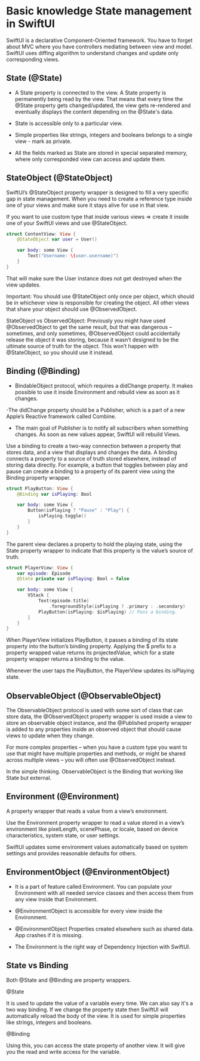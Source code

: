 # Basic knowledge State management in SwiftUI

SwiftUI is a declarative Component-Oriented framework. You have to forget about MVC where you have controllers mediating between view and model. SwiftUI uses diffing algorithm to understand changes and update only corresponding views.

## State (@State)

- A State property is connected to the view. A State property is permanently being read by the view. That means that every time the @State property gets changed/updated, the view gets re-rendered and eventually displays the content depending on the @State's data.

- State is accessible only to a particular view.

- Simple properties like strings, integers and booleans belongs to a single view - mark as private.

- All the fields marked as State are stored in special separated memory, where only corresponded view can access and update them.

## StateObject (@StateObject)

SwiftUI’s @StateObject property wrapper is designed to fill a very specific gap in state management. When you need to create a reference type inside one of your views and make sure it stays alive for use in that view.

If you want to use custom type that inside various views => create it inside one of your SwiftUI views and use @StateObject.

```swift
struct ContentView: View {
    @StateObject var user = User()

    var body: some View {
        Text("Username: \(user.username)")
    }
}
```

That will make sure the User instance does not get destroyed when the view updates.

Important: You should use @StateObject only once per object, which should be in whichever view is responsible for creating the object. All other views that share your object should use @ObservedObject.

StateObject vs ObservedObject: Previously you might have used @ObservedObject to get the same result, but that was dangerous – sometimes, and only sometimes, @ObservedObject could accidentally release the object it was storing, because it wasn’t designed to be the ultimate source of truth for the object. This won’t happen with @StateObject, so you should use it instead.

## Binding (@Binding)

- BindableObject protocol, which requires a didChange property. It makes possible to use it inside Environment and rebuild view as soon as it changes.

-The didChange property should be a Publisher, which is a part of a new Apple’s Reactive framework called Combine.

- The main goal of Publisher is to notify all subscribers when something changes. As soon as new values appear, SwiftUI will rebuild Views.

Use a binding to create a two-way connection between a property that stores data, and a view that displays and changes the data. A binding connects a property to a source of truth stored elsewhere, instead of storing data directly. For example, a button that toggles between play and pause can create a binding to a property of its parent view using the Binding property wrapper.

```swift
struct PlayButton: View {
    @Binding var isPlaying: Bool

    var body: some View {
        Button(isPlaying ? "Pause" : "Play") {
            isPlaying.toggle()
        }
    }
}
```
The parent view declares a property to hold the playing state, using the State property wrapper to indicate that this property is the value’s source of truth.

```swift
struct PlayerView: View {
    var episode: Episode
    @State private var isPlaying: Bool = false

    var body: some View {
        VStack {
            Text(episode.title)
                .foregroundStyle(isPlaying ? .primary : .secondary)
            PlayButton(isPlaying: $isPlaying) // Pass a binding.
        }
    }
}
```
When PlayerView initializes PlayButton, it passes a binding of its state property into the button’s binding property. Applying the $ prefix to a property wrapped value returns its projectedValue, which for a state property wrapper returns a binding to the value.

Whenever the user taps the PlayButton, the PlayerView updates its isPlaying state.

## ObservableObject (@ObservableObject)

The ObservableObject protocol is used with some sort of class that can store data, the @ObservedObject property wrapper is used inside a view to store an observable object instance, and the @Published property wrapper is added to any properties inside an observed object that should cause views to update when they change. 

For more complex properties – when you have a custom type you want to use that might have multiple properties and methods, or might be shared across multiple views – you will often use @ObservedObject instead.

In the simple thinking. ObservableObject is the Binding that working like State but external.

## Environment (@Environment)

A property wrapper that reads a value from a view’s environment.

Use the Environment property wrapper to read a value stored in a view’s environment like pixelLength, scenePhase, or locale, based on device characteristics, system state, or user settings.

SwiftUI updates some environment values automatically based on system settings and provides reasonable defaults for others.

## EnvironmentObject (@EnvironmentObject)

- It is a part of feature called Environment. You can populate your Environment with all needed service classes and then access them from any view inside that Environment.

- @EnvironmentObject is accessible for every view inside the Environment.

- @EnvironmentObject Properties created elsewhere such as shared data. App crashes if it is missing.

- The Environment is the right way of Dependency Injection with SwiftUI.

## State vs Binding

Both @State and @Binding are property wrappers.

@State

It is used to update the value of a variable every time.
We can also say it's a two way binding.
If we change the property state then SwiftUI will automatically reload the body of the view.
It is used for simple properties like strings, integers and booleans.

@Binding

Using this, you can access the state property of another view.
It will give you the read and write access for the variable.

